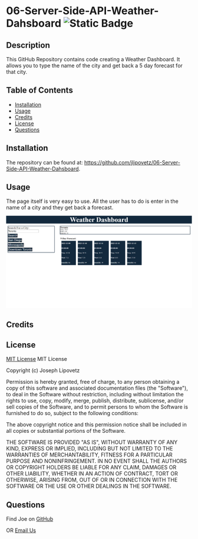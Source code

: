 # 06-Server-Side-API-Weather-Dahsboard ![Static Badge](https://img.shields.io/badge/MIT_License-grey)
## Description
This GitHub Repository contains code creating a Weather Dashboard. It allows you to type the name of the city and get back a 5 day forecast for that city.
## Table of Contents
- [Installation](#installation)
- [Usage](#usage)
- [Credits](#credits)
- [License](#license)
- [Questions](#questions)
## Installation
The repository can be found at: https://github.com/jlipovetz/06-Server-Side-API-Weather-Dahsboard.
## Usage
The page itself is very easy to use. All the user has to do is enter in the name of a city and they get back a forecast.

![A screenshot of the completed webpage.](./assets/images/Weather-Dashboard.png)
## Credits

## License
[MIT License](https://choosealicense.com/licenses/mit/)
MIT License

Copyright (c) Joseph Lipovetz

Permission is hereby granted, free of charge, to any person obtaining a copy
of this software and associated documentation files (the "Software"), to deal
in the Software without restriction, including without limitation the rights
to use, copy, modify, merge, publish, distribute, sublicense, and/or sell
copies of the Software, and to permit persons to whom the Software is
furnished to do so, subject to the following conditions:

The above copyright notice and this permission notice shall be included in all
copies or substantial portions of the Software.

THE SOFTWARE IS PROVIDED "AS IS", WITHOUT WARRANTY OF ANY KIND, EXPRESS OR
IMPLIED, INCLUDING BUT NOT LIMITED TO THE WARRANTIES OF MERCHANTABILITY,
FITNESS FOR A PARTICULAR PURPOSE AND NONINFRINGEMENT. IN NO EVENT SHALL THE
AUTHORS OR COPYRIGHT HOLDERS BE LIABLE FOR ANY CLAIM, DAMAGES OR OTHER
LIABILITY, WHETHER IN AN ACTION OF CONTRACT, TORT OR OTHERWISE, ARISING FROM,
OUT OF OR IN CONNECTION WITH THE SOFTWARE OR THE USE OR OTHER DEALINGS IN THE
SOFTWARE.
## Questions

Find Joe on [GitHub](https://github.com/jlipovetz)

  OR 
  [Email Us](mailto:placeholder@email.com)